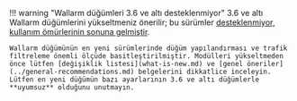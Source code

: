 !!! warning "Wallarm düğümleri 3.6 ve altı desteklenmiyor"
    3.6 ve altı Wallarm düğümlerini yükseltmeniz önerilir; bu sürümler [desteklenmiyor, kullanım ömürlerinin sonuna gelmiştir](../versioning-policy.md#version-list).

    Wallarm düğümünün en yeni sürümlerinde düğüm yapılandırması ve trafik filtreleme önemli ölçüde basitleştirilmiştir. Modülleri yükseltmeden önce lütfen [değişiklik listesi](what-is-new.md) ve [genel öneriler](../general-recommendations.md) belgelerini dikkatlice inceleyin. Lütfen en yeni düğümün bazı ayarlarının 3.6 ve altı düğümlerle **uyumsuz** olduğunu unutmayın.